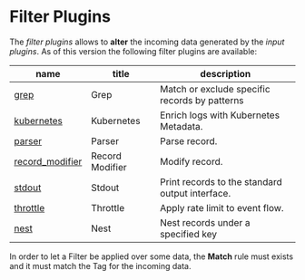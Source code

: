 # Filter Plugins

The _filter plugins_ allows to __alter__ the incoming data generated by the _input plugins_. As of this version the following filter plugins are available:

| name                        |  title             | description     |
|-----------------------------|--------------------|-----------------|
| [grep](grep.md)          | Grep | Match or exclude specific records by patterns |
| [kubernetes](kubernetes.md) | Kubernetes | Enrich logs with Kubernetes Metadata. |
| [parser](parser.md)      | Parser | Parse record. |
| [record_modifier](record_modifier.md)| Record Modifier | Modify record. |
| [stdout](stdout.md)      | Stdout | Print records to the standard output interface. |
| [throttle](throttle.md)      | Throttle | Apply rate limit to event flow. |
| [nest](nest.md)      | Nest | Nest records under a specified key |

In order to let a Filter be applied over some data, the __Match__ rule must exists and it must match the Tag for the incoming data.
